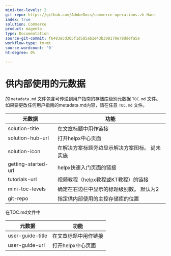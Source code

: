 ```yaml
---
mini-toc-levels: 2
git-repo: https://github.com/AdobeDocs/commerce-operations.zh-Hans
index: true
solution: Commerce
product: magento
type: Documentation
source-git-commit: f6483e5d305f1d585ab1e43b308170e78ddefa5a
workflow-type: tm+mt
source-wordcount: '0'
ht-degree: 0%

---
```



# 供内部使用的元数据

的 `metadata.md` 文件包含可传递到用户指南的存储库级别元数据 `TOC.md` 文件。 如果要更改任何用户指南的metadata.md内容，请在任意 `TOC.md` 文件。

| 元数据 | 功能 |
|--- |--- |
| solution-title | 在文章标题中用作链接 |
| solution-hub-url | 打开helpx中心页面 |
| solution-icon | 在解决方案标题旁边显示解决方案图标。 尚未实施 |
| getting-started-url | helpx快速入门页面的链接 |
| tutorials-url | 视频教程（helpx教程或KT教程）的链接 |
| mini-toc-levels | 确定在右边栏中显示的标题级别数。 默认为2 |
| git-repo | 指定供内部使用的主控存储库的位置 |

在TOC.md文件中

| 元数据 | 功能 |
|--- |--- |
| user-guide-title | 在文章标题中用作链接 |
| user-guide-url | 打开helpx中心页面 |
